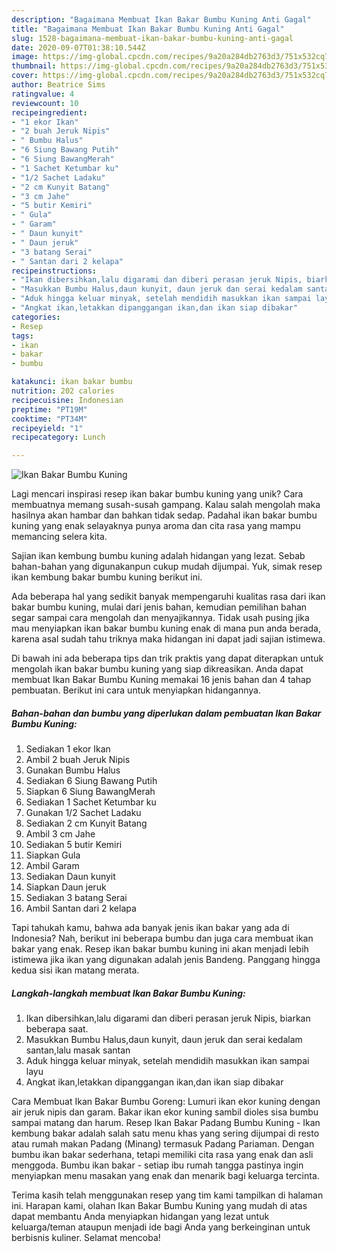 ```yaml
---
description: "Bagaimana Membuat Ikan Bakar Bumbu Kuning Anti Gagal"
title: "Bagaimana Membuat Ikan Bakar Bumbu Kuning Anti Gagal"
slug: 1528-bagaimana-membuat-ikan-bakar-bumbu-kuning-anti-gagal
date: 2020-09-07T01:38:10.544Z
image: https://img-global.cpcdn.com/recipes/9a20a284db2763d3/751x532cq70/ikan-bakar-bumbu-kuning-foto-resep-utama.jpg
thumbnail: https://img-global.cpcdn.com/recipes/9a20a284db2763d3/751x532cq70/ikan-bakar-bumbu-kuning-foto-resep-utama.jpg
cover: https://img-global.cpcdn.com/recipes/9a20a284db2763d3/751x532cq70/ikan-bakar-bumbu-kuning-foto-resep-utama.jpg
author: Beatrice Sims
ratingvalue: 4
reviewcount: 10
recipeingredient:
- "1 ekor Ikan"
- "2 buah Jeruk Nipis"
- " Bumbu Halus"
- "6 Siung Bawang Putih"
- "6 Siung BawangMerah"
- "1 Sachet Ketumbar ku"
- "1/2 Sachet Ladaku"
- "2 cm Kunyit Batang"
- "3 cm Jahe"
- "5 butir Kemiri"
- " Gula"
- " Garam"
- " Daun kunyit"
- " Daun jeruk"
- "3 batang Serai"
- " Santan dari 2 kelapa"
recipeinstructions:
- "Ikan dibersihkan,lalu digarami dan diberi perasan jeruk Nipis, biarkan beberapa saat."
- "Masukkan Bumbu Halus,daun kunyit, daun jeruk dan serai kedalam santan,lalu masak santan"
- "Aduk hingga keluar minyak, setelah mendidih masukkan ikan sampai layu"
- "Angkat ikan,letakkan dipanggangan ikan,dan ikan siap dibakar"
categories:
- Resep
tags:
- ikan
- bakar
- bumbu

katakunci: ikan bakar bumbu 
nutrition: 202 calories
recipecuisine: Indonesian
preptime: "PT19M"
cooktime: "PT34M"
recipeyield: "1"
recipecategory: Lunch

---
```



![Ikan Bakar Bumbu Kuning](https://img-global.cpcdn.com/recipes/9a20a284db2763d3/751x532cq70/ikan-bakar-bumbu-kuning-foto-resep-utama.jpg)

Lagi mencari inspirasi resep ikan bakar bumbu kuning yang unik? Cara membuatnya memang susah-susah gampang. Kalau salah mengolah maka hasilnya akan hambar dan bahkan tidak sedap. Padahal ikan bakar bumbu kuning yang enak selayaknya punya aroma dan cita rasa yang mampu memancing selera kita.

Sajian ikan kembung bumbu kuning adalah hidangan yang lezat. Sebab bahan-bahan yang digunakanpun cukup mudah dijumpai. Yuk, simak resep ikan kembung bakar bumbu kuning berikut ini.

Ada beberapa hal yang sedikit banyak mempengaruhi kualitas rasa dari ikan bakar bumbu kuning, mulai dari jenis bahan, kemudian pemilihan bahan segar sampai cara mengolah dan menyajikannya. Tidak usah pusing jika mau menyiapkan ikan bakar bumbu kuning enak di mana pun anda berada, karena asal sudah tahu triknya maka hidangan ini dapat jadi sajian istimewa.


Di bawah ini ada beberapa tips dan trik praktis yang dapat diterapkan untuk mengolah ikan bakar bumbu kuning yang siap dikreasikan. Anda dapat membuat Ikan Bakar Bumbu Kuning memakai 16 jenis bahan dan 4 tahap pembuatan. Berikut ini cara untuk menyiapkan hidangannya.

<!--inarticleads1-->

##### Bahan-bahan dan bumbu yang diperlukan dalam pembuatan Ikan Bakar Bumbu Kuning:

1. Sediakan 1 ekor Ikan
1. Ambil 2 buah Jeruk Nipis
1. Gunakan  Bumbu Halus
1. Sediakan 6 Siung Bawang Putih
1. Siapkan 6 Siung BawangMerah
1. Sediakan 1 Sachet Ketumbar ku
1. Gunakan 1/2 Sachet Ladaku
1. Sediakan 2 cm Kunyit Batang
1. Ambil 3 cm Jahe
1. Sediakan 5 butir Kemiri
1. Siapkan  Gula
1. Ambil  Garam
1. Sediakan  Daun kunyit
1. Siapkan  Daun jeruk
1. Sediakan 3 batang Serai
1. Ambil  Santan dari 2 kelapa


Tapi tahukah kamu, bahwa ada banyak jenis ikan bakar yang ada di Indonesia? Nah, berikut ini beberapa bumbu dan juga cara membuat ikan bakar yang enak. Resep ikan bakar bumbu kuning ini akan menjadi lebih istimewa jika ikan yang digunakan adalah jenis Bandeng. Panggang hingga kedua sisi ikan matang merata. 

<!--inarticleads2-->

##### Langkah-langkah membuat Ikan Bakar Bumbu Kuning:

1. Ikan dibersihkan,lalu digarami dan diberi perasan jeruk Nipis, biarkan beberapa saat.
1. Masukkan Bumbu Halus,daun kunyit, daun jeruk dan serai kedalam santan,lalu masak santan
1. Aduk hingga keluar minyak, setelah mendidih masukkan ikan sampai layu
1. Angkat ikan,letakkan dipanggangan ikan,dan ikan siap dibakar


Cara Membuat Ikan Bakar Bumbu Goreng: Lumuri ikan ekor kuning dengan air jeruk nipis dan garam. Bakar ikan ekor kuning sambil dioles sisa bumbu sampai matang dan harum. Resep Ikan Bakar Padang Bumbu Kuning - Ikan kembung bakar adalah salah satu menu khas yang sering dijumpai di resto atau rumah makan Padang (Minang) termasuk Padang Pariaman. Dengan bumbu ikan bakar sederhana, tetapi memiliki cita rasa yang enak dan asli menggoda. Bumbu ikan bakar - setiap ibu rumah tangga pastinya ingin menyiapkan menu masakan yang enak dan menarik bagi keluarga tercinta. 

Terima kasih telah menggunakan resep yang tim kami tampilkan di halaman ini. Harapan kami, olahan Ikan Bakar Bumbu Kuning yang mudah di atas dapat membantu Anda menyiapkan hidangan yang lezat untuk keluarga/teman ataupun menjadi ide bagi Anda yang berkeinginan untuk berbisnis kuliner. Selamat mencoba!
